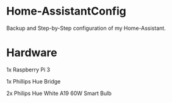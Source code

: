 # Home-AssistantConfig
Backup and Step-by-Step configuration of my Home-Assistant.

# Hardware
1x Raspberry Pi 3

1x Phillips Hue Bridge

2x Philips Hue White A19 60W Smart Bulb

